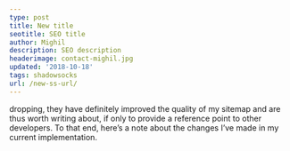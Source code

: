 ```yaml
---
type: post
title: New title
seotitle: SEO title
author: Mighil
description: SEO description
headerimage: contact-mighil.jpg
updated: '2018-10-18'
tags: shadowsocks
url: /new-ss-url/
---
```

dropping, they have definitely improved the quality of my sitemap and are thus worth writing about, if only to provide a reference point to other developers. To that end, here’s a note about the changes I’ve made in my current implementation.
